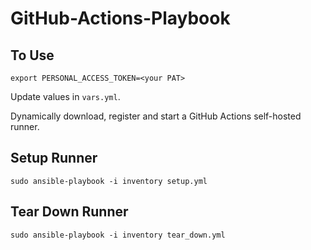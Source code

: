 # GitHub-Actions-Playbook

## To Use
`export PERSONAL_ACCESS_TOKEN=<your PAT>`

Update values in `vars.yml`.

Dynamically download, register and start a GitHub Actions self-hosted runner.

## Setup Runner
`sudo ansible-playbook -i inventory setup.yml`

## Tear Down Runner
`sudo ansible-playbook -i inventory tear_down.yml`

